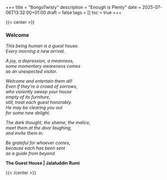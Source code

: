 +++
title = "BongoTwisty"
description = "Enough is Plenty"
date = 2025-07-06T13:32:00+01:00
draft = false
tags = []
toc = true
+++

{{< center >}}
### Welcome

*This being human is a guest house.\
Every morning a new arrival.*

*A joy, a depression, a meanness,\
some momentary awareness comes\
as an unexpected visitor.*

*Welcome and entertain them all!\
Even if they’re a crowd of sorrows,\
who violently sweep your house\
empty of its furniture,\
still, treat each guest honorably.\
He may be clearing you out\
for some new delight.*

*The dark thought, the shame, the malice,\
meet them at the door laughing,\
and invite them in.*

*Be grateful for whoever comes,\
because each has been sent\
as a guide from beyond.*

**The Guest House | Jalaluddin Rumi**

{{< /center >}}
